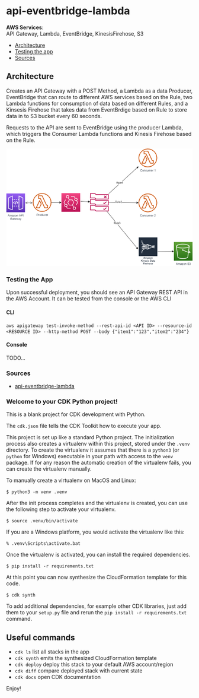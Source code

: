 
# api-eventbridge-lambda

**AWS Services**: <br>
API Gateway, Lambda, EventBridge, KinesisFirehose, S3

* [Architecture](#architecture)
* [Testing the app](#testing-the-app)
* [Sources](#sources)

## Architecture 

Creates an API Gateway with a POST Method, a Lambda as a data Producer, EventBridge that can
route to different AWS services based on the Rule, two Lambda functions for consumption of data
based on different Rules, and a Kinsesis Firehose that takes data from EventBrdige based on Rule 
to store data in to S3 bucket every 60 seconds.<br>

Requests to the API are sent to EventBridge using the producer Lambda, which triggers the Consumer 
Lambda functions and Kinesis Firehose based on the Rule. 

![](/resources/architecture.png)

### Testing the App

Upon successful deployment, you should see an API Gateway REST API in the AWS Account. It can be 
tested from the console or the AWS CLI

#### CLI
```shell
aws apigateway test-invoke-method --rest-api-id <API ID> --resource-id <RESOURCE ID> --http-method POST --body {"item1":"123","item2":"234"}
```

#### Console
TODO...

### Sources

* [api-eventbridge-lambda](https://github.com/aws-samples/aws-cdk-examples/tree/master/python/api-eventbridge-lambda)


### Welcome to your CDK Python project!

This is a blank project for CDK development with Python.

The `cdk.json` file tells the CDK Toolkit how to execute your app.

This project is set up like a standard Python project.  The initialization
process also creates a virtualenv within this project, stored under the `.venv`
directory.  To create the virtualenv it assumes that there is a `python3`
(or `python` for Windows) executable in your path with access to the `venv`
package. If for any reason the automatic creation of the virtualenv fails,
you can create the virtualenv manually.

To manually create a virtualenv on MacOS and Linux:

```
$ python3 -m venv .venv
```

After the init process completes and the virtualenv is created, you can use the following
step to activate your virtualenv.

```
$ source .venv/bin/activate
```

If you are a Windows platform, you would activate the virtualenv like this:

```
% .venv\Scripts\activate.bat
```

Once the virtualenv is activated, you can install the required dependencies.

```
$ pip install -r requirements.txt
```

At this point you can now synthesize the CloudFormation template for this code.

```
$ cdk synth
```

To add additional dependencies, for example other CDK libraries, just add
them to your `setup.py` file and rerun the `pip install -r requirements.txt`
command.

## Useful commands

 * `cdk ls`          list all stacks in the app
 * `cdk synth`       emits the synthesized CloudFormation template
 * `cdk deploy`      deploy this stack to your default AWS account/region
 * `cdk diff`        compare deployed stack with current state
 * `cdk docs`        open CDK documentation

Enjoy!


